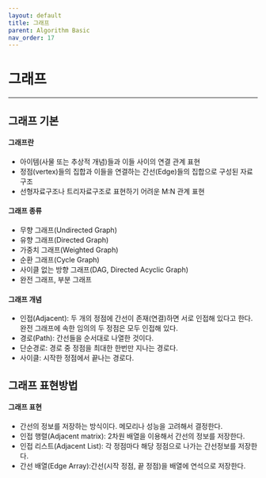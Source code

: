 ```yaml
---
layout: default
title: 그래프
parent: Algorithm Basic
nav_order: 17
---
```


# 그래프

---

## 그래프 기본

#### 그래프란

- 아이템(사물 또는 추상적 개념)들과 이들 사이의 연결 관계 표현
- 정점(vertex)들의 집합과 이들을 연결하는 간선(Edge)들의 집합으로 구성된 자료구조
- 선형자료구조나 트리자료구조로 표현하기 어려운 M:N 관계 표현

#### 그래프 종류

- 무향 그래프(Undirected Graph)
- 유향 그래프(Directed Graph)
- 가중치 그래프(Weighted Graph)
- 순환 그래프(Cycle Graph)
- 사이클 없는 방향 그래프(DAG, Directed Acyclic Graph)
- 완전 그래프, 부분 그래프

#### 그래프 개념

- 인접(Adjacent): 두 개의 정점에 간선이 존재(연결)하면 서로 인접해 있다고 한다. 완전 그래프에 속한 임의의 두 정점은 모두 인접해 있다.
- 경로(Path): 간선들을 순서대로 나열한 것이다.
- 단순경로: 경로 중 정점을 최대한 한번만 지나는 경로다.
- 사이클: 시작한 정점에서 끝나는 경로다.

## 그래프 표현방법

#### 그래프 표현

- 간선의 정보를 저장하는 방식이다. 메모리나 성능을 고려해서 결정한다.
- 인접 행렬(Adjacent matrix): 2차원 배열을 이용해서 간선의 정보를 저장한다.
- 인접 리스트(Adjacent List): 각 정점마다 해당 정점으로 나가는 간선정보를 저장한다.
- 간선 배열(Edge Array):간선(시작 정점, 끝 정점)을 배열에 연석으로 저장한다.
